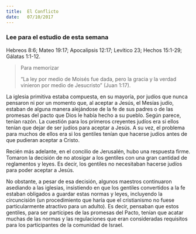 ```yaml
---
title:  El Conflicto
date:   07/10/2017
---
```


### Lee para el estudio de esta semana
Hebreos 8:6; Mateo 19:17; Apocalipsis 12:17; Levítico 23; Hechos 15:1-29; Gálatas 1:1-12.

> <p>Para memorizar</p>
> “La ley por medio de Moisés fue dada, pero la gracia y la verdad vinieron por medio de Jesucristo” (Juan 1:17).

La iglesia primitiva estaba compuesta, en su mayoría, por judíos que nunca pensaron ni por un momento que, al aceptar a Jesús, el Mesías judío, estaban de alguna manera alejándose de la fe de sus padres o de las promesas del pacto que Dios le había hecho a su pueblo. Según parece, tenían razón. La cuestión para los primeros creyentes judíos era si ellos tenían que dejar de ser judíos para aceptar a Jesús. A su vez, el problema para muchos de ellos era si los gentiles tenían que hacerse judíos antes de que pudieran aceptar a Cristo.

Recién más adelante, en el concilio de Jerusalén, hubo una respuesta firme. Tomaron la decisión de no atosigar a los gentiles con una gran cantidad de reglamentos y leyes. Es decir, los gentiles no necesitaban hacerse judíos para poder aceptar a Jesús.

No obstante, a pesar de esa decisión, algunos maestros continuaron asediando a las iglesias, insistiendo en que los gentiles convertidos a la fe estaban obligados a guardar estas normas y leyes, incluyendo la circuncisión (un procedimiento que haría que el cristianismo no fuese particularmente atractivo para un adulto). Es decir, pensaban que estos gentiles, para ser partícipes de las promesas del Pacto, tenían que acatar muchas de las normas y las regulaciones que eran consideradas requisitos para los participantes de la comunidad de Israel.